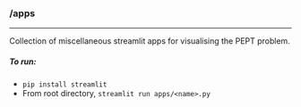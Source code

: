 ### /apps
<hr>
Collection of miscellaneous streamlit apps for visualising the PEPT problem.

##### To run:

- `pip install streamlit`
- From root directory, `streamlit run apps/<name>.py`